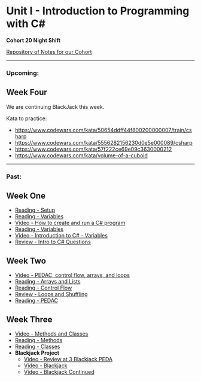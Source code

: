 # Unit I - Introduction to Programming with C#

**Cohort 20 Night Shift**

[Repository of Notes for our Cohort](https://github.com/suncoast-devs/Cohort20NS-Demos/)

---

### Upcoming:

## Week Four

We are continuing BlackJack this week.

Kata to practice:

- https://www.codewars.com/kata/50654ddff44f800200000007/train/csharp
- https://www.codewars.com/kata/5556282156230d0e5e000089/csharp
- https://www.codewars.com/kata/57f222ce69e09c3630000212
- https://www.codewars.com/kata/volume-of-a-cuboid

---

### Past:

## Week One

- [Reading - Setup](https://handbook.suncoast.io/lessons/setup-all)
- [Reading - Variables](https://handbook.suncoast.io/lessons/cs-how-to-create-and-run-programs)
- [Video - How to create and run a C# program](http://pylon.suncoast.io/rails/active_storage/blobs/eyJfcmFpbHMiOnsibWVzc2FnZSI6IkJBaHBBbVlDIiwiZXhwIjpudWxsLCJwdXIiOiJibG9iX2lkIn19--ffee4c0e1f6d1625f0a21d3fdd96775d10feff29/lectures-cohort-20-day-1-how-to-create-and-run-a-c-program.mp4)
- [Reading - Variables](https://handbook.suncoast.io/lessons/cs-variables)
- [Video - Introduction to C# - Variables](http://pylon.suncoast.io/rails/active_storage/blobs/eyJfcmFpbHMiOnsibWVzc2FnZSI6IkJBaHBBbWNDIiwiZXhwIjpudWxsLCJwdXIiOiJibG9iX2lkIn19--47d0daadcc225b550c5523fbc9de2d4872ca98cc/lectures-cohort-20-week-1-introduction-to-c-variables.mp4)
- [Review - Intro to C# Questions](http://pylon.suncoast.io/rails/active_storage/blobs/eyJfcmFpbHMiOnsibWVzc2FnZSI6IkJBaHBBbWtDIiwiZXhwIjpudWxsLCJwdXIiOiJibG9iX2lkIn19--a796803a7d1893dd130d421f89ad298f7e600a68/lectures-cohort-20-review-at-3-intro-c-questions.mp4)

## Week Two

- [Video - PEDAC, control flow, arrays, and loops](http://pylon.suncoast.io/rails/active_storage/blobs/eyJfcmFpbHMiOnsibWVzc2FnZSI6IkJBaHBBbXNDIiwiZXhwIjpudWxsLCJwdXIiOiJibG9iX2lkIn19--12a50604c98db5dfcd29d5c0386aef4e771cafb8/lectures-cohort-20-week-1-pedac-controll-flow-arrays-and-loops.mp4)
- [Reading - Arrays and Lists](https://handbook.suncoast.io/lessons/cs-arrays)
- [Reading - Control Flow](https://handbook.suncoast.io/lessons/cs-control-flow)
- [Review - Loops and Shuffling](http://pylon.suncoast.io/rails/active_storage/blobs/eyJfcmFpbHMiOnsibWVzc2FnZSI6IkJBaHBBbXdDIiwiZXhwIjpudWxsLCJwdXIiOiJibG9iX2lkIn19--c295fc324d97e2b1e92b3027a7161cacad1eb7bf/lectures-cohort-20-review-at-3-c-loops-and-shuffling.mp4)
- [Reading - PEDAC](https://handbook.suncoast.io/lessons/misc-pedac)

## Week Three

- [Video - Methods and Classes](http://pylon.suncoast.io/rails/active_storage/blobs/eyJfcmFpbHMiOnsibWVzc2FnZSI6IkJBaHBBbzhDIiwiZXhwIjpudWxsLCJwdXIiOiJibG9iX2lkIn19--f7f48fba4550c01246251cf865817b2d06f1f5c1/lectures-cohort-20-week-1-methods-and-classes.mp4)
- [Reading - Methods](https://handbook.suncoast.io/lessons/cs-methods)
- [Reading - Classes](https://handbook.suncoast.io/lessons/cs-classes)
- **Blackjack Project**
  - [Video - Review at 3 Blackjack PEDA](http://pylon.suncoast.io/rails/active_storage/blobs/eyJfcmFpbHMiOnsibWVzc2FnZSI6IkJBaHBBcEFDIiwiZXhwIjpudWxsLCJwdXIiOiJibG9iX2lkIn19--89aacc16b1385d01ed7135ebd03a2ae5e2c1a706/lectures-cohort-20-review-at-3-blackjack-peda.mp4)
  - [Video - Blackjack](http://pylon.suncoast.io/rails/active_storage/blobs/eyJfcmFpbHMiOnsibWVzc2FnZSI6IkJBaHBBcE1DIiwiZXhwIjpudWxsLCJwdXIiOiJibG9iX2lkIn19--591626d7c958a29b310a68e725dc6f8e00adbccf/lectures-cohort-20-week-2-blackjack-review.mp4)
  - [Video - Blackjack Continued](http://pylon.suncoast.io/rails/active_storage/blobs/eyJfcmFpbHMiOnsibWVzc2FnZSI6IkJBaHBBcFFDIiwiZXhwIjpudWxsLCJwdXIiOiJibG9iX2lkIn19--795dcc2b48c0916f53f0de03a12e0a94c1e455eb/lectures-cohort-20-week-2-blackjack-continued.mp4)
